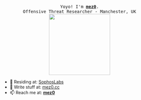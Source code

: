 <p align="center">
  <br>
  <samp>
    Yoyo! I'm <b><a rel="nofollow noopener noreferrer" target="_blank" href="https://twitter.com/__mez0__">mez0</a></b>.
    <br>Offensive Threat Researcher - Manchester, UK<br>
</samp>

  <img src="https://i.imgur.com/xHYaH9o.gif" width="200"/>

</p>

- 🔭 Residing at: [SophosLabs](https://www.sophos.com/en-us.aspx)
- 📝 Write stuff at: [mez0.cc](https://mez0.cc)
- 📫 Reach me at: [__mez0__](https://twitter.com/__mez0__)
